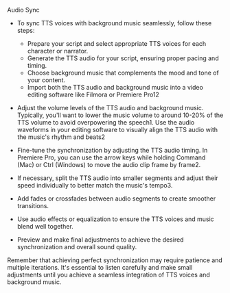 Audio Sync

- To sync TTS voices with background music seamlessly, follow these steps:
  - Prepare your script and select appropriate TTS voices for each character or narrator.
  - Generate the TTS audio for your script, ensuring proper pacing and timing.
  - Choose background music that complements the mood and tone of your content.
  - Import both the TTS audio and background music into a video editing software like Filmora or Premiere Pro12


- Adjust the volume levels of the TTS audio and background music. Typically, you'll want to lower the music volume to around 10-20% of the TTS volume to avoid overpowering the speech1.
Use the audio waveforms in your editing software to visually align the TTS audio with the music's rhythm and beats2

- Fine-tune the synchronization by adjusting the TTS audio timing. In Premiere Pro, you can use the arrow keys while holding Command (Mac) or Ctrl (Windows) to move the audio clip frame by frame2.

- If necessary, split the TTS audio into smaller segments and adjust their speed individually to better match the music's tempo3.

- Add fades or crossfades between audio segments to create smoother transitions.
- Use audio effects or equalization to ensure the TTS voices and music blend well together.
- Preview and make final adjustments to achieve the desired synchronization and overall sound quality.

Remember that achieving perfect synchronization may require patience and multiple iterations. It's essential to listen carefully and make small adjustments until you achieve a seamless integration of TTS voices and background music.
